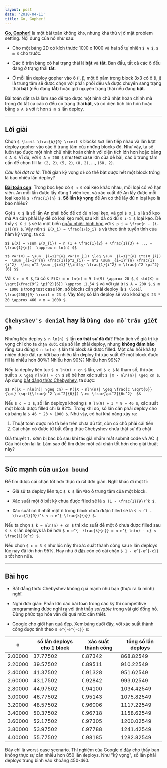 ```yaml
---
layout: post
date: '2018-04-11'
title: Go, Gopher!
---
```


**[Go, Gopher!](https://codejam.withgoogle.com/2018/challenges/00000000000000cb/dashboard/0000000000007a30)**
là một bài toán không khó, nhưng khá thú vị ở mặt problem setting. Nội dung của
nó như sau:

- Cho một bảng 2D có kích thước 1000 x 1000 và hai số tự nhiên `$ A $`, `$ m $` 
cho trước.

- Các ô trên bảng có hai trạng thái là **bật** và **tắt**. Ban đầu, tất cả các ô
đều đang ở trạng thái **tắt**.

- Ở mỗi lần deploy gopher vào ô (i, j), một ô nằm trong block 3x3 có ô (i, j) là
trung tâm sẽ được chọn với phân phối đều và được chuyển sang trạng thái **bật**
(nếu đang **tắt**) hoặc giữ nguyên trạng thái nếu đang **bật**.

Bài toán đặt ra là làm sao để tạo được một hình chữ nhật hoàn chỉnh mà trong đó
tất cả các ô đều có trạng thái **bật**, và có diện tích lớn hơn hoặc bằng `$ A $`
với ít hơn `$ m $` lần deploy.

---

## Lời giải

Chọn `$ \lceil \frac{A}{9} \rceil $` blocks `3x3` liên tiếp nhau và lần lượt 
deploy gopher vào các ô trung tâm của những blocks đó. Như vậy, ta sẽ luôn tạo 
được một hình chữ nhật hoàn chỉnh với diện tích lớn hơn hoặc bằng `$ A $`. Ví dụ, 
với `$ A = 200 $` như test case lớn của đề bài, các ô trung tâm cần để  chọn fill
là: `(2, 2)`, `(5, 2)`, `(8, 2)`, ..., `(68, 2)`.

*Câu hỏi đặt ra là*: Thời gian kỳ vọng để có thể bật được hết một block trống là
bao nhiêu lần deploy?

**[Bài toán con](https://en.wikipedia.org/wiki/Coupon_collector's_problem)**:
Trong bọc kẹo có `$ n $` loại kẹo khác nhau, mỗi loại có vô hạn viên. An mỗi lần
được lấy đúng 1 viên kẹo, và xác xuất để An lấy được mỗi loại kẹo là 
`$ \frac{1}{n} $`. **Số lần kỳ vọng** để An có thể lấy đủ n loại kẹo là bao nhiêu?

Gọi `$ X $` là số lần An phải bốc để có đủ n loại kẹo, và gọi `$ X_i $` là số kẹo
mà An cần phải lấy để có loại kẹo mới, sau khi đã có đủ `$ i-1 $` loại kẹo. Dễ 
thấy `$ X_i $` sẽ là một biến [ngẫu nhiên hình học](https://en.wikipedia.org/wiki/Geometric_distribution)
với `$ p_i = \frac{n - (i-1)}{n} $`. Vậy nên `$ E(X_i) = \frac{1}{p_i} $` và theo
tính tuyến tính của hàm kỳ vọng, ta có:

`$$ E(X) = \sum E(X_{i}) = n (1 + \frac{1}{2} + \frac{1}{3} + ... + \frac{1}{n}) 
\approx n ln(n) $$`

`$$ Var(X) = \sum _{i=1}^{n} Var(X_{i}) \leq \sum _{i=1}^{n} E^2(X_{i}) = 
\sum _{i=1}^{n} \frac{1}{p^2_{i}} = n^2 \sum _{i=1}^{n} \frac{1}{i^2} 
\leq n^2 \sum _{i=1}^{\infty} \frac{1}{i^2} = \frac{n^2 \pi^2}{6} $$`

Với `$ n = 9 $`, ta có `$ E(X) = n ln(n) = 9 ln(9) \approx 20 $`, 
`$ std(X) = \sqrt{\frac{9^2 \pi^2}{6}} \approx 11.54 $` và với giá trị `$ A = 200 $`,
`$ m = 1000 $` trong test case lớn, số blocks cần phải deploy là
`$ \lceil \frac{200}{9} \rceil = 23 $`. Vậy tổng số lần deploy sẽ vào khoảng
`$ 23 * 20 \approx 460 < m = 1000 $`.

---

## `Chebyshev's denial` hay là `Dùng dao mổ trâu giết gà`

Nhưng liệu deploy `$ n ln(n) $` lần **có thật sự đã đủ**? Phân tích về giá trị kỳ
vọng chỉ cho ta `chặn dưới` của số lần phải deploy, nhưng **không đảm bảo** rằng
sau đúng `$ n ln(n) $` lần thì block sẽ được filled. Một câu hỏi khá tự nhiên được
đặt ra: Với bao nhiêu lần deploy thì xác suất để một block được fill là nhiều hơn
80%? Nhiều hơn 90%? Nhiều hơn 99%?

Nếu ta deploy liên tục `$ n ln(n) + cn $` lần, với `$ c $` là tham số, thì xác suất
`$ X \geq nln(n) + cn $` sẽ bé hơn xác suất `$ |X - nln(n)| \geq cn $`. Áp dụng
[bất đẳng thức Chebyshev](https://en.wikipedia.org/wiki/Chebyshev%27s_inequality),
ta được:

`$$ P(|X - nln(n)| \geq cn) = P(|X - nln(n)| \geq \frac{c \sqrt{6}}{\pi} \sqrt{\frac{n^2 \pi^2}{6}}) \leq \frac{\pi^2}{6c^2}  $$`

Nếu `$ c = 3 $`, số lần deploys khoảng `$ 9 ln(9) + 3 * 9 = 46 $`, xác suất 
một block được filled chỉ là 82%. Trong khi đó, số lần cần phải deploy cho 
cả bảng là `$ 46 * 23 > 1000 $`. Như vậy, có hai khả năng xảy ra:

1. Thuật toán được mô tả bên trên chưa đủ tốt, còn có chỗ phải cải tiến
2. Cái chặn có được từ bất đẳng thức Chebyshev chưa thật sự đủ chặt

Giả thuyết `1.` sớm bị bác bỏ sau khi tác giả nhắm mắt submit code và AC :) Câu
hỏi còn lại là: Làm sao để tìm được một cái chặn tốt hơn cho giải thuật này?

---

## Sức mạnh của `union bound`

Để tìm được cái chặn tốt hơn thực ra rất đơn giản. Nghĩ khác đi một tí:

- Giả sử ta deploy liên tục `$ k $` lần vào ô trung tâm của một block.

- Xác suất một ô bất kỳ chưa được filled sẽ là `$ (1 - \frac{1}{9})^k $`.

- Xác suất có ít nhất một ô trong block chưa được filled sẽ là
`$ n (1 - \frac{1}{9})^k < n e^{-\frac{k}{n}} $`.

Nếu ta chọn `$ k = nln(n) + cn $` thì xác suất để một ô chưa được filled sau `$ k $`
lần deploys là bé hơn `$ n e^{- \frac{k}{n}} = n e^{-ln(n) - c} < \frac{1}{e^c} $`.

Nếu chọn `$ c = 3 $` như lúc nãy thì xác suất thành công sau `k` lần deploys lúc
này đã lớn hơn 95%. Hay như ở [đây](https://users.renyi.hu/~p_erdos/1961-09.pdf)
còn có cái chặn `$ 1 - e^{-e^{-c}} $` tốt hơn nữa.

---

## Bài học

- Bất đẳng thức Chebyshev không quá mạnh như bạn (thực ra là mình) nghĩ.

- Nghĩ đơn giản: Phần lớn các bài toán trong các kỳ thi competitive programming
được nghĩ ra với tinh thần *solvable* trong vài giờ đồng hồ. Đừng phức tạp hóa
vấn đề quá mức cần thiết.

- Google cho giới hạn quá đẹp. Xem bảng dưới đây, với xác suất thành công được tính
theo `$ e^{-e^{-c}} $`:

|       c | số lần deploys cho 1 block | xác suất thành công | tổng số lần deploys |
|---------|----------------------------|---------------------|---------------------|
| 2.00000 | 	37.77502               |             0.87342 |           868.82549 |
| 2.20000 | 	39.57502               |             0.89511 |           910.22549 |
| 2.40000 | 	41.37502               |             0.91328 |           951.62549 |
| 2.60000 | 	43.17502               |             0.92842 |           993.02549 |
| 2.80000 | 	44.97502               |             0.94100 |          1034.42549 |
| 3.00000 | 	46.77502               |             0.95143 |          1075.82549 |
| 3.20000 | 	48.57502               |             0.96006 |          1117.22549 |
| 3.40000 | 	50.37502               |             0.96718 |          1158.62549 |
| 3.60000 | 	52.17502               |             0.97305 |          1200.02549 |
| 3.80000 | 	53.97502               |             0.97788 |          1241.42549 |
| 4.00000 | 	55.77502               |             0.98185 |          1282.82549 |

Đây chỉ là worst-case scenario. Thí nghiệm của Google ở 
[đây](https://codejam.withgoogle.com/2018/challenges/00000000000000cb/analysis/0000000000007a30)
cho thấy bạn không thực sự cần nhiều hơn 850 lần deploys. Như "kỳ vọng", số lần
phải deploys trung bình vào khoảng 450-460.
